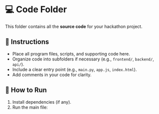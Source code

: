 # 💻 Code Folder  

This folder contains all the **source code** for your hackathon project.  

## 📌 Instructions  
- Place all program files, scripts, and supporting code here.  
- Organize code into subfolders if necessary (e.g., `frontend/`, `backend/`, `api/`).  
- Include a clear entry point (e.g., `main.py`, `app.js`, `index.html`).  
- Add comments in your code for clarity.  

## 🚀 How to Run  
1. Install dependencies (if any).  
2. Run the main file:  
